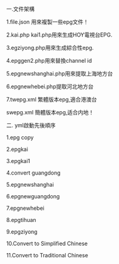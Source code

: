 一.文件架構


1.file.json 用來複製一些epg文件！

2.kai.php kai1.php用來生成HOY電視台EPG.

3.egziyong.php用來生成綜合性epg.

4.epggen2.php用來替換channel id

5.epgnewshanghai.php用來提取上海地方台

6.epgnewhebei.php提取河北地方台

7.twepg.xml  繁體版本epg,適合港澳台

   swepg.xml  簡體版本epg,适合内地！


二. yml啟動先後順序
  
1.epg copy

2.epgkai

3.epgkai1

4.convert guangdong

5.epgnewshanghai

6.epgnewguangdong

7.epgnewhebei

8.epgtihuan

9.epgziyong

10.Convert to Simplified Chinese

11.Convert to Traditional Chinese

